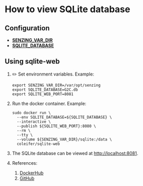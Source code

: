 # How to view SQLite database

## Configuration

- **[SENZING_VAR_DIR](https://github.com/Senzing/knowledge-base/blob/main/lists/environment-variables.md#senzing_var_dir)**
- **[SQLITE_DATABASE](https://github.com/Senzing/knowledge-base/blob/main/lists/environment-variables.md#sqlite_database)**

## Using sqlite-web

1. :pencil2: Set environment variables.  Example:

    ```console
    export SENZING_VAR_DIR=/var/opt/senzing
    export SQLITE_DATABASE=G2C.db
    export SQLITE_WEB_PORT=8081
    ```

1. Run the docker container.  Example:

    ```console
    sudo docker run \
      --env SQLITE_DATABASE=${SQLITE_DATABASE} \
      --interactive \
      --publish ${SQLITE_WEB_PORT}:8080 \
      --rm \
      --tty \
      --volume ${SENZING_VAR_DIR}/sqlite:/data \
      coleifer/sqlite-web
    ```

1. The SQLite database can be viewed at
   [http://localhost:8081](http://localhost:8081).

1. References:
    1. [DockerHub](https://hub.docker.com/r/coleifer/sqlite-web)
    1. [GitHub](https://github.com/coleifer/sqlite-web)
